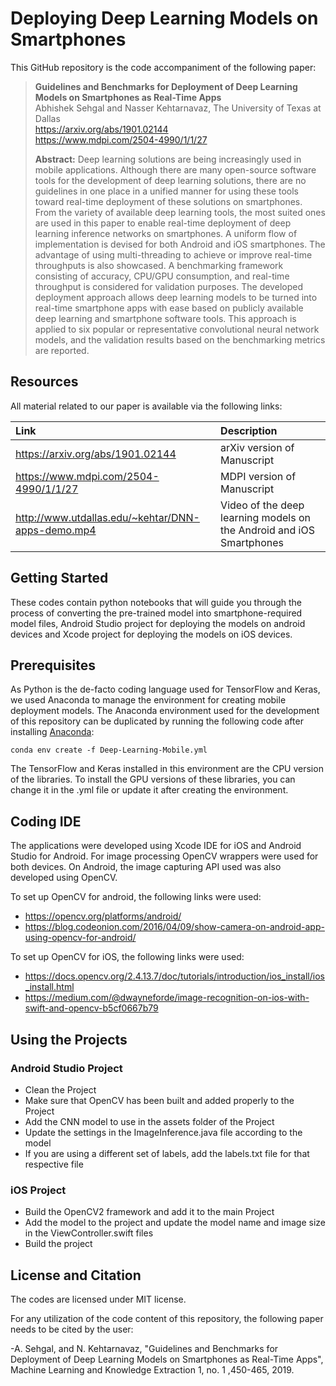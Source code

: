 # Deploying Deep Learning Models on Smartphones

This GitHub repository is the code accompaniment of the following paper:
> **Guidelines and Benchmarks for Deployment of Deep Learning Models on Smartphones as Real-Time Apps**<br>
> Abhishek Sehgal and Nasser Kehtarnavaz, The University of Texas at Dallas<br>
> https://arxiv.org/abs/1901.02144<br>
> https://www.mdpi.com/2504-4990/1/1/27<br>
>
> **Abstract:** Deep learning solutions are being increasingly used in mobile applications. Although there are many open-source software tools for the development of deep learning solutions, there are no guidelines in one place in a unified manner for using these tools toward real-time deployment of these solutions on smartphones. From the variety of available deep learning tools, the most suited ones are used in this paper to enable real-time deployment of deep learning inference networks on smartphones. A uniform flow of implementation is devised for both Android and iOS smartphones. The advantage of using multi-threading to achieve or improve real-time throughputs is also showcased. A benchmarking framework consisting of accuracy, CPU/GPU consumption, and real-time throughput is considered for validation purposes. The developed deployment approach allows deep learning models to be turned into real-time smartphone apps with ease based on publicly available deep learning and smartphone software tools. This approach is applied to six popular or representative convolutional neural network models, and the validation results based on the benchmarking metrics are reported.

## Resources
All material related to our paper is available via the following links:

|**Link**|Description
|:-------|:----------
|https://arxiv.org/abs/1901.02144| arXiv version of Manuscript
|https://www.mdpi.com/2504-4990/1/1/27| MDPI version of Manuscript
|http://www.utdallas.edu/~kehtar/DNN-apps-demo.mp4| Video of the deep learning models on the Android and iOS Smartphones

## Getting Started
These codes contain python notebooks that will guide you through the process of converting the pre-trained model into smartphone-required model files, Android Studio project for deploying the models on android devices and Xcode project for deploying the models on iOS devices.

## Prerequisites

As Python is the de-facto coding language used for TensorFlow and Keras, we used Anaconda to manage the environment for creating mobile deployment models. The Anaconda environment used for the development of this repository can be duplicated by running the following code after installing [Anaconda](https://www.anaconda.com/distribution/):
```
conda env create -f Deep-Learning-Mobile.yml
```
The TensorFlow and Keras installed in this environment are the CPU version of the libraries. To install the GPU versions of these libraries, you can change it in the .yml file or update it after creating the environment.

## Coding IDE

The applications were developed using Xcode IDE for iOS and Android Studio for Android. For image processing OpenCV wrappers were used for both devices. On Android, the image capturing API used was also developed using OpenCV.

To set up OpenCV for android, the following links were used:

- https://opencv.org/platforms/android/
- https://blog.codeonion.com/2016/04/09/show-camera-on-android-app-using-opencv-for-android/

To set up OpenCV for iOS, the following links were used:
- https://docs.opencv.org/2.4.13.7/doc/tutorials/introduction/ios_install/ios_install.html
- https://medium.com/@dwayneforde/image-recognition-on-ios-with-swift-and-opencv-b5cf0667b79

## Using the Projects

### Android Studio Project
- Clean the Project
- Make sure that OpenCV has been built and added properly to the Project
- Add the CNN model to use in the assets folder of the Project
- Update the settings in the ImageInference.java file according to the model
- If you are using a different set of labels, add the labels.txt file for that respective file

### iOS Project
- Build the OpenCV2 framework and add it to the main Project
- Add the model to the project and update the model name and image size in the ViewController.swift files
- Build the project

## License and Citation
The codes are licensed under MIT license.

For any utilization of the code content of this repository, the following paper needs to be cited by the user:

-A. Sehgal, and N. Kehtarnavaz, "Guidelines and Benchmarks for Deployment of Deep Learning Models on Smartphones as Real-Time Apps", Machine Learning and Knowledge Extraction 1, no. 1 ,450-465, 2019.
